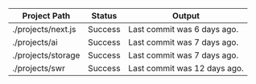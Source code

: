 | Project Path | Status | Output |
| --- | --- | --- | 
| ./projects/next.js | Success | Last commit was 6 days ago. |
| ./projects/ai | Success | Last commit was 7 days ago. |
| ./projects/storage | Success | Last commit was 7 days ago. |
| ./projects/swr | Success | Last commit was 12 days ago. |

